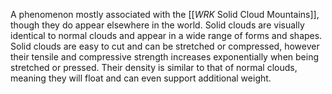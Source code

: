 A phenomenon mostly associated with the [[_WRK_ Solid Cloud Mountains]], though they do appear elsewhere in the world. Solid clouds are visually identical to normal clouds and appear in a wide range of forms and shapes. 
Solid clouds are easy to cut and can be stretched or compressed, however their tensile and compressive strength increases exponentially when being stretched or pressed. Their density is similar to that of normal clouds, meaning they will float and can even support additional weight.